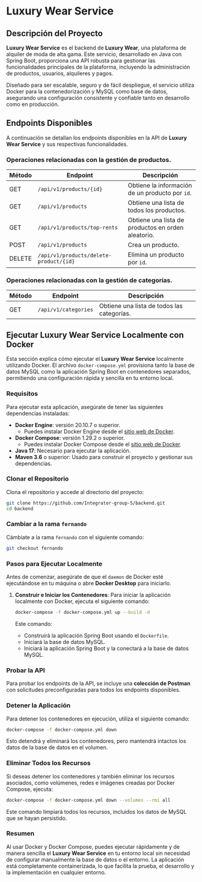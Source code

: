 # Luxury Wear Service

## Descripción del Proyecto

**Luxury Wear Service** es el backend de **Luxury Wear**, una plataforma de alquiler de moda de alta gama. Este servicio, desarrollado en Java con Spring Boot, proporciona una API robusta para gestionar las funcionalidades principales de la plataforma, incluyendo la administración de productos, usuarios, alquileres y pagos. 

Diseñado para ser escalable, seguro y de fácil despliegue, el servicio utiliza Docker para la contenedorización y MySQL como base de datos, asegurando una configuración consistente y confiable tanto en desarrollo como en producción.

## Endpoints Disponibles

A continuación se detallan los endpoints disponibles en la API de **Luxury Wear Service** y sus respectivas funcionalidades.

### Operaciones relacionadas con la gestión de productos.

| Método | Endpoint                               | Descripción                                        |
|--------|----------------------------------------|----------------------------------------------------|
| GET    | `/api/v1/products/{id}`                | Obtiene la información de un producto por `id`.    |
| GET    | `/api/v1/products`                     | Obtiene una lista de todos los productos.          |
| GET    | `/api/v1/products/top-rents`           | Obtiene una lista de productos en orden aleatorio. |
| POST   | `/api/v1/products`                     | Crea un producto.                                  |
| DELETE | `/api/v1/products/delete-product/{id}` | Elimina un producto por `id`.                      |

### Operaciones relacionadas con la gestión de categorías.

| Método | Endpoint             | Descripción                                |
|--------|----------------------|--------------------------------------------|
| GET    | `/api/v1/categories` | Obtiene una lista de todos las categorías. |

## Ejecutar Luxury Wear Service Localmente con Docker

Esta sección explica cómo ejecutar el **Luxury Wear Service** localmente utilizando Docker. El archivo `docker-compose.yml` provisiona tanto la base de datos MySQL como la aplicación Spring Boot en contenedores separados, permitiendo una configuración rápida y sencilla en tu entorno local.

### Requisitos

Para ejecutar esta aplicación, asegúrate de tener las siguientes dependencias instaladas:

- **Docker Engine**: versión 20.10.7 o superior.
    - Puedes instalar Docker Engine desde el [sitio web de Docker](https://docs.docker.com/engine/install/).
- **Docker Compose**: versión 1.29.2 o superior.
    - Puedes instalar Docker Compose desde el [sitio web de Docker](https://docs.docker.com/compose/install/).
- **Java 17**: Necesario para ejecutar la aplicación.
- **Maven 3.6** o superior: Usado para construir el proyecto y gestionar sus dependencias.

### Clonar el Repositorio

Clona el repositorio y accede al directorio del proyecto:

```bash
git clone https://github.com/Integrator-group-5/backend.git
cd backend
```

### Cambiar a la rama `fernando`

Cámbiate a la rama `fernando` con el siguiente comando:

```bash
git checkout fernando
```

### Pasos para Ejecutar Localmente

Antes de comenzar, asegúrate de que el `daemon` de Docker esté ejecutándose en tu máquina o abre **Docker Desktop** para iniciarlo.

1. **Construir e Iniciar los Contenedores**:
   Para iniciar la aplicación localmente con Docker, ejecuta el siguiente comando:

   ```bash
   docker-compose -f docker-compose.yml up --build -d
   ```
   
   Este comando:
   - Construirá la aplicación Spring Boot usando el `Dockerfile`.
   - Iniciará la base de datos MySQL.
   - Iniciará la aplicación Spring Boot y la conectará a la base de datos MySQL.

### Probar la API

Para probar los endpoints de la API, se incluye una **colección de Postman** con solicitudes preconfiguradas para todos los endpoints disponibles.


### Detener la Aplicación

Para detener los contenedores en ejecución, utiliza el siguiente comando:

```bash
docker-compose -f docker-compose.yml down
```

Esto detendrá y eliminará los contenedores, pero mantendrá intactos los datos de la base de datos en el volumen.

### Eliminar Todos los Recursos

Si deseas detener los contenedores y también eliminar los recursos asociados, como volúmenes, redes e imágenes creadas por Docker Compose, ejecuta:

```bash
docker-compose -f docker-compose.yml down --volumes --rmi all
```

Este comando limpiará todos los recursos, incluidos los datos de MySQL que se hayan persistido.

### Resumen

Al usar Docker y Docker Compose, puedes ejecutar rápidamente y de manera sencilla el **Luxury Wear Service** en tu entorno local sin necesidad de configurar manualmente la base de datos o el entorno. La aplicación está completamente containerizada, lo que facilita la prueba, el desarrollo y la implementación en cualquier entorno.
